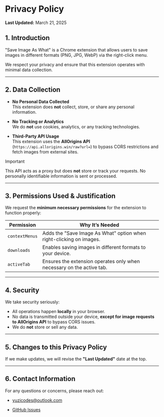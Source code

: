 # Privacy Policy

**Last Updated:** March 21, 2025

## 1. Introduction  
"Save Image As What" is a Chrome extension that allows users to save images in different formats (PNG, JPG, WebP) via the right-click menu.  

We respect your privacy and ensure that this extension operates with minimal data collection.  

---

## 2. Data Collection  

- **No Personal Data Collected**  
This extension does **not** collect, store, or share any personal information.  

- **No Tracking or Analytics**  
We do **not** use cookies, analytics, or any tracking technologies.  

- **Third-Party API Usage**  
This extension uses the **AllOrigins API** (`https://api.allorigins.win/raw?url=`) to bypass CORS restrictions and fetch images from external sites.  

> [!IMPORTANT]
> This API acts as a proxy but does **not** store or track your requests.
> No personally identifiable information is sent or processed.  

---

## 3. Permissions Used & Justification  

We request the **minimum necessary permissions** for the extension to function properly:  

| Permission      | Why It’s Needed |
|---------------|------------------------------------------------|
| `contextMenus` | Adds the "Save Image As What" option when right-clicking on images. |
| `downloads` | Enables saving images in different formats to your device. |
| `activeTab` | Ensures the extension operates only when necessary on the active tab. |

---

## 4. Security  

We take security seriously:  
- All operations happen **locally** in your browser.  
- No data is transmitted outside your device, **except for image requests to AllOrigins API** to bypass CORS issues.  
- We do **not** store or sell any data.  

---

## 5. Changes to this Privacy Policy  

If we make updates, we will revise the **"Last Updated"** date at the top.  

---

## 6. Contact Information  

For any questions or concerns, please reach out:  

- yuzicodes@outlook.com

- [GitHub Issues](https://github.com/yuzicodes/Save-Image-As-What/issues)  


